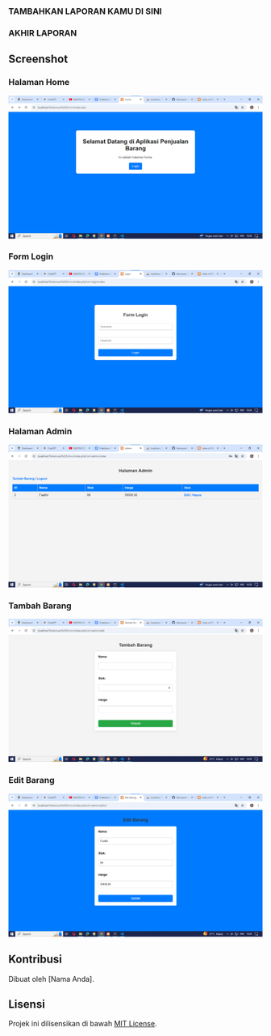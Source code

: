 ### TAMBAHKAN LAPORAN KAMU DI SINI




### AKHIR LAPORAN

## Screenshot

### Halaman Home

![Halaman Home](screenshots/home.png)

### Form Login

![Form Login](screenshots/login.png)

### Halaman Admin

![Halaman Admin](screenshots/admin.png)

### Tambah Barang

![Tambah Barang](screenshots/add.png)

### Edit Barang

![Edit Barang](screenshots/edit.png)

## Kontribusi

Dibuat oleh [Nama Anda].

## Lisensi

Projek ini dilisensikan di bawah [MIT License](LICENSE).
